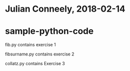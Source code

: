 # Julian Conneely, 2018-02-14
# sample-python-code
fib.py contains exercise 1 

fibsurname.py contains exercise 2

collatz.py contains Exercise 3
